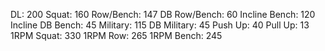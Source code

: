 DL: 200
 Squat: 160
 Row/Bench: 147
 DB Row/Bench: 60
 Incline Bench: 120
 Incline DB Bench: 45
 Military: 115
 DB Military: 45
 Push Up: 40
 Pull Up: 13
 1RPM Squat: 330
 1RPM Row: 265
 1RPM Bench: 245
